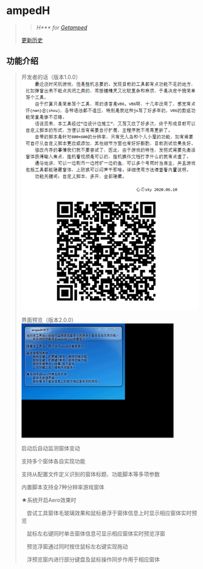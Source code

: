 # ampedH
>>*H\*\*\* for [Getamped](http://bfo.sdo.com/)*
>
>[更新历史](WHATSNEW.md)
## 功能介绍
> 
> 开发者的话（版本1.0.0）
> ![开发者的话](ampedH_1.0.0/ampedH_readme.png "ampedH说明")
> 
> 界面预览（版本2.0.0）
> ![界面预览](ampedH_2.0.0/ampedH_preview.gif "ampedH预览")
> 
>启动后自动监测窗体变动
>
>支持多个窗体各自实现功能
>
>支持从配置文件定义识别的窗体标题、功能脚本等多项参数
>
>内置脚本支持全7种分辨率游戏窗体
>
>★系统开启Aero效果时
>
>　尝试工具窗体毛玻璃效果和鼠标悬浮于窗体信息上时显示相应窗体实时预览
>
>　鼠标左右键同时单击窗体信息可显示相应窗体实时预览浮窗
>
>　预览浮窗通过同时按住鼠标左右键实现拖动
>
>　浮预览窗内进行部分键盘及鼠标操作同步作用于相应窗体
